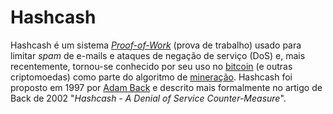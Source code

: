 # Hashcash  

Hashcash é um sistema [_Proof-of-Work_](Proof-of-Work.md) (prova de trabalho) usado para limitar _spam_ de e-mails e ataques de negação de serviço (DoS) e, mais recentemente, tornou-se conhecido por seu uso no [bitcoin](Bitcoin.md) (e outras criptomoedas) como parte do algoritmo de [mineração](Minera%C3%A7%C3%A3o.md). Hashcash foi proposto em 1997 por [Adam Back](Adam%20Back.md) e descrito mais formalmente no artigo de Back de 2002 "_Hashcash - A Denial of Service Counter-Measure_".